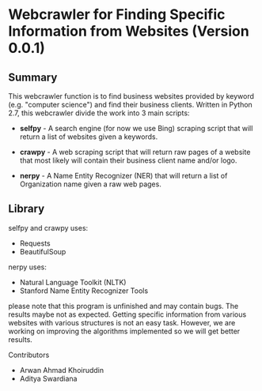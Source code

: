 # Webcrawler for Finding Specific Information from Websites (Version 0.0.1) #

## Summary ##
This webcrawler function is to find business websites provided by keyword (e.g. "computer science") and find their business clients. Written in Python 2.7, this webcrawler divide the work into 3 main scripts:

* **selfpy** - A search engine (for now we use Bing) scraping script that will return a list of websites given a keywords.

* **crawpy** - A web scraping script that will return raw pages of a website that most likely will contain their business client name and/or logo.

* **nerpy** - A Name Entity Recognizer (NER) that will return a list of Organization name given a raw web pages.

## Library ###
selfpy and crawpy uses:

* Requests
* BeautifulSoup

nerpy uses:

* Natural Language Toolkit (NLTK)
* Stanford Name Entity Recognizer Tools

please note that this program is unfinished and may contain bugs. The results maybe not as expected. Getting specific information from various websites with various structures is not an easy task. However, we are working on improving the algorithms implemented so we will get better results.

Contributors
- Arwan Ahmad Khoiruddin
- Aditya Swardiana
